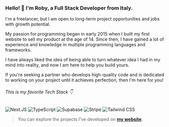 ### Hello! 👋 I'm Roby, a Full Stack Developer from Italy.

I'm a freelancer, but I am open to long-term project opportunities and jobs with growth potential.

My passion for programming began in early 2015 when I built my first website to sell my product at the age of 14. Since then, I have gained a lot of experience and knowledge in multiple programming languages and frameworks.

I have always liked the idea of being able to turn whatever idea I had in my mind into reality, and now I am here to help you build yours.

If you're seeking a partner who develops high-quality code and is dedicated to working on your project until it achieves perfection, then I'm here for you!

###### This is my favorite Tech Stack 👇

![Next.JS](https://img.shields.io/badge/Next.JS-000000?logo=nextdotjs)
![TypeScript](https://img.shields.io/badge/TypeScript-000000?logo=typescript)
![Supabase](https://img.shields.io/badge/Supabase-000000?logo=supabase)
![Stripe](https://img.shields.io/badge/Stripe-000000?logo=stripe)
![Tailwind CSS](https://img.shields.io/badge/Tailwind_CSS-000000?logo=tailwindcss)

> You can explore the projects I've developed on **[my website](https://robycodes.com/)**.
